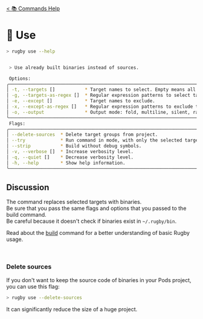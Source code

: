 [< 📚 Commands Help](README.md)

# 🎯 Use

```sh
> rugby use --help
```

```sh

 > Use already built binaries instead of sources.

 Options:
╭───────────────────────────────────────────────────────────────────────────────╮
│ -t, --targets []           * Target names to select. Empty means all targets. │
│ -g, --targets-as-regex []  * Regular expression patterns to select targets.   │
│ -e, --except []            * Target names to exclude.                         │
│ -x, --except-as-regex []   * Regular expression patterns to exclude targets.  │
│ -o, --output               * Output mode: fold, multiline, silent, raw.       │
╰───────────────────────────────────────────────────────────────────────────────╯
 Flags:
╭──────────────────────────────────────────────────────────────────────────────────────╮
│ --delete-sources  * Delete target groups from project.                               │
│ --try             * Run command in mode, with only the selected targets are printed. │
│ --strip           * Build without debug symbols.                                     │
│ -v, --verbose []  * Increase verbosity level.                                        │
│ -q, --quiet []    * Decrease verbosity level.                                        │
│ -h, --help        * Show help information.                                           │
╰──────────────────────────────────────────────────────────────────────────────────────╯
```

## Discussion

The command replaces selected targets with binaries.\
Be sure that you pass the same flags and options that you passed to the build command.\
Be careful because it doesn't check if binaries exist in `~/.rugby/bin`.

Read about the [build](build.md) command for a better understanding of basic Rugby usage.

<br>

### Delete sources

If you don't want to keep the source code of binaries in your Pods project, you can use this flag:
```sh
> rugby use --delete-sources
```
It can significantly reduce the size of a huge project.
